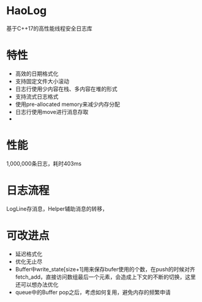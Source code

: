 # HaoLog
基于C++17的高性能线程安全日志库
# 特性
- 高效的日期格式化
- 支持固定文件大小滚动
- 日志行使用少内容在栈、多内容在堆的形式
- 支持流式日志格式
- 使用pre-allocated memory来减少内存分配
- 日志行使用move进行消息存取
- 
# 性能
1,000,000条日志，耗时403ms

# 日志流程
LogLine存消息，Helper辅助消息的转移，

# 可改进点
- 延迟格式化
- 优化无止尽
- Buffer中write_state[size+1]用来保存bufer使用的个数，在push的时候对齐fetch_add，直接访问数组最后一个元素，会造成上下文的不断的切换，这里还可以想办法优化
- queue中的Buffer pop之后，考虑如何复用，避免内存的频繁申请